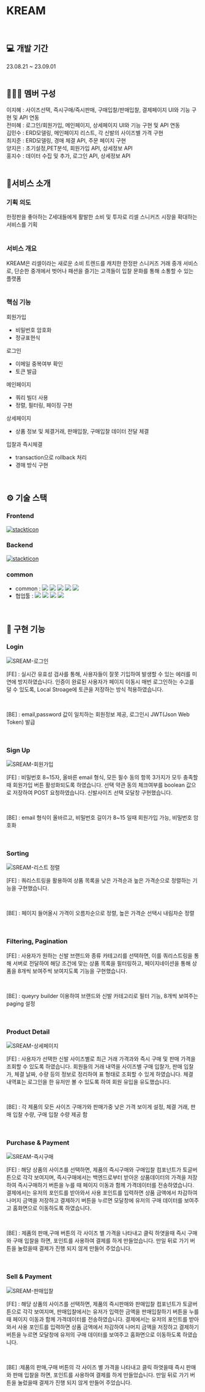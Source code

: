 # KREAM
<br />

## 💻 개발 기간

23.08.21 ~ 23.09.01
<br /><br />

## 🧑‍🤝‍🧑 멤버 구성

이지혜 : 사이즈선택, 즉시구매/즉시판매, 구매입찰/판매입찰, 결제페이지 UI와 기능 구현 및 API 연동<br />
전미혜 : 로그인/회원가입, 메인페이지, 상세페이지 UI와 기능 구현 및 API 연동<br />
김민수 : ERD모델링, 메인페이지 리스트, 각 신발의 사이즈별 가격 구현<br />
최지준 : ERD모델링, 경매 체결 API, 주문 페이지 구현<br />
양지은 : 초기설정,PET분석, 회원가입 API, 상세정보 API<br />
홍지수 : 데이터 수집 및 추가, 로그인 API, 상세정보 API
<br /><br />

## 🚀서비스 소개

### 기획 의도
한정판을 좋아하는 Z세대들에게 활발한 소비 및 투자로 리셀 스니커즈 시장을 확대하는 서비스를 기획
<br /><br />

### 서비스 개요
KREAM은 리셀이라는 새로운 소비 트렌드를 캐치한 한정판 스니커즈 거래 중개 서비스로, 단순한 중개에서 벗어나 패션을 즐기는 고객들이 입찰 문화를 통해 소통할 수 있는 플랫폼
<br /><br />

### 핵심 기능
회원가입
- 비밀번호 암호화
- 정규표현식
  
로그인
- 이메일 중복여부 확인
- 토큰 발급

메인페이지
- 쿼리 빌더 사용
- 정렬, 필터링, 페이징 구현

상세페이지
- 상품 정보 및 체결거래, 판매입찰, 구매입찰 데이터 전달
체결

입찰과 즉시체결
- transaction으로 rollback 처리
- 경매 방식 구현
<br />

## ⚙️ 기술 스택
### Frontend
[![stackticon](https://firebasestorage.googleapis.com/v0/b/stackticon-81399.appspot.com/o/images%2F1693791891735?alt=media&token=f38ca43a-35de-42fa-8e02-e0b4b0e5efa4)](https://github.com/msdio/stackticon)
### Backend
[![stackticon](https://firebasestorage.googleapis.com/v0/b/stackticon-81399.appspot.com/o/images%2F1693791755671?alt=media&token=2c2c08b5-ef79-4a5a-aa73-582b6c581acf)](https://github.com/msdio/stackticon)
### common
* common : <img src="https://img.shields.io/badge/git-F05032?style=for-the-badge&logo=git&logoColor=white"> <img src="https://img.shields.io/badge/github-181717?style=for-the-badge&logo=github&logoColor=white"> <img src="https://img.shields.io/badge/visualstudiocode-007ACC?style=for-the-badge&logo=visualstudiocode&logoColor=white"> <img src="https://img.shields.io/badge/eslint-4B32C3?style=for-the-badge&logo=eslint&logoColor=white"> <img src="https://img.shields.io/badge/prettier-F7B93E?style=for-the-badge&logo=prettier&logoColor=white">
* 협업툴 : <img src="https://img.shields.io/badge/notion-000000?style=for-the-badge&logo=notion&logoColor=white"> <img src="https://img.shields.io/badge/slack-4A154B?style=for-the-badge&logo=slack&logoColor=white"> <img src="https://img.shields.io/badge/trello-0052CC?style=for-the-badge&logo=trello&logoColor=white"> <img src="https://img.shields.io/badge/postman-FF6C37?style=for-the-badge&logo=postman&logoColor=white">
<br />

## 📌 구현 기능

### Login
![SREAM-로그인](https://github.com/wecode-bootcamp-korea/48-2nd-F_Kiiler-frontend/assets/126768997/1fa0c3fd-92c3-46d6-8a8b-39535b323eae)

[FE] : 실시간 유효성 검사를 통해, 사용자들이 잘못 기입하여 발생할 수 있는 에러를 미연에 방지하였습니다. 인증이 완료된 사용자가 페이지 이동시 매번 로그인하는 수고를 덜 수 있도록, Local Stroage에 토큰을 저장하는 방식 적용하였습니다.

<br>

[BE] : email,password 값이 일치하는 회원정보 제공, 로그인시 JWT(Json Web Token) 발급

<br>


### Sign Up
![SREAM-회원가입](https://github.com/wecode-bootcamp-korea/48-2nd-F_Kiiler-frontend/assets/126768997/37a5c504-64df-4387-add2-8f254bd67d81)

[FE] : 비밀번호 8~15자, 올바른 email 형식, 모든 필수 동의 항목 3가지가 모두 충족할때 회원가입 버튼 활성화되도록 하였습니다. 선택 약관 동의 체크여부를 boolean 값으로 저장하여 POST 요청하였습니다. 신발사이즈 선택 모달창 구현했습니다.

<br>

[BE] : email 형식이 올바르고, 비밀번호 길이가 8~15 일때 회원가입 가능, 비밀번호 암호화

<br>


### Sorting
![SREAM-리스트 정렬](https://github.com/wecode-bootcamp-korea/48-2nd-F_Kiiler-frontend/assets/126768997/9df6edd3-f992-4aeb-9fa8-98c773251708)


[FE] : 쿼리스트링을 활용하여 상품 목록을 낮은 가격순과 높은 가격순으로 정렬하는 기능을 구현했습니다.

<br>

[BE] : 페이지 들어올시 가격이 오름차순으로 정렬, 높은 가격순 선택시 내림차순 정렬

<br>



### Filtering, Pagination


[FE] : 사용자가 원하는 신발 브랜드와 종류 카테고리를 선택하면, 이를 쿼리스트링을 통해 서버로 전달하여 해당 조건에 맞는 상품 목록을 필터링하고, 페이지네이션을 통해 상품을 8개씩 보여주씩 보여지도록 기능을 구현했습니다. 

<br>

[BE] : queyry builder 이용하여 브랜드와 신발 카테고리로 필터 기능, 8개씩 보여주는 paging 설정

<br>


### Product Detail
![SREAM-상세페이지](https://github.com/wecode-bootcamp-korea/48-2nd-F_Kiiler-frontend/assets/126768997/2656b684-bee4-4104-ac49-330dec945e00)


[FE] : 사용자가 선택한 신발 사이즈별로 최근 거래 가격과와 즉시 구매 및 판매 가격을 조회할 수 있도록 하였습니다. 회원들의 거래 내역을 사이즈별 구매 입찰가, 판매 입찰가, 체결 날짜, 수량 등의 정보로 정리하여 표 형태로 조회할 수 있게 하였습니다. 체결 내역표는 로그인을 한 유저만 볼 수 있도록 하여 회원 유입을 유도했습니다.

<br>

[BE] : 각 제품의 모든 사이즈 구매가와 판매가중 낮은 가격 보이게 설정, 체결 거래, 판매 입찰 수량, 구매 입찰 수량 제공 함

<br>



### Purchase & Payment
![SREAM-즉시구매](https://github.com/wecode-bootcamp-korea/48-2nd-F_Kiiler-frontend/assets/126768997/c5ca3bef-f4af-4ccb-97ea-be0edfaec48b)

[FE] : 해당 상품의 사이즈를 선택하면, 제품의 즉시구매와 구매입찰 컴포넌트가 토글버튼으로 각각 보여지며, 즉시구매에서는 백엔드로부터 받아온 상품데이터의 가격을 저장하여 즉시구매하기 버튼을 누를 때 페이지 이동과 함께 가격데이터를 전송하였습니다. 결제에서는 유저의 포인트를 받아와서 사용 포인트를 입력하면 상품 금액에서 차감하여 나머지 금액을 저장하고 결제하기 버튼을 누르면 모달창에 유저의 구매 데이터를 보여주고 홈화면으로 이동하도록 하였습니다.

<br>

[BE] : 제품의 판매,구매 버튼의 각 사이즈 별 가격을 나타내고 클릭 하엿을때 즉시 구매와 구매 입찰을 하면, 포인트를 사용하여 결제를 하게 만들었습니다. 만일 뒤로 가기 버튼을 눌렀을때 결제가 진행 되지 않게 만들어 주었습니다. 

<br>


### Sell & Payment
![SREAM-판매입찰](https://github.com/wecode-bootcamp-korea/48-2nd-F_Kiiler-frontend/assets/126768997/594b2938-1bfd-47aa-8793-679b0fe108ab)


[FE] : 해당 상품의 사이즈를 선택하면, 제품의 즉시판매와 판매입찰 컴포넌트가 토글버튼으로 각각 보여지며, 판매입찰에서는 유저가 입력한 금액을 판매입찰하기 버튼을 누를 때 페이지 이동과 함께 가격데이터를 전송하였습니다. 결제에서는 유저의 포인트를 받아와서 사용 포인트를 입력하면 상품 금액에서 차감하여 나머지 금액을 저장하고 결제하기 버튼을 누르면 모달창에 유저의 구매 데이터를 보여주고 홈화면으로 이동하도록 하였습니다.

<br>

[BE] :제품의 판매,구매 버튼의 각 사이즈 별 가격을 나타내고 클릭 하엿을때 즉시 판매와 판매 입찰을 하면, 포인트를 사용하여 결제를 하게 만들었습니다. 만일 뒤로 가기 버튼을 눌렀을때 결제가 진행 되지 않게 만들어 주었습니다. 

